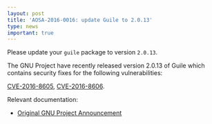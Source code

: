 ```yaml
---
layout: post
title: 'AOSA-2016-0016: update Guile to 2.0.13'
type: news
important: true
---
```


Please update your `guile` package to version `2.0.13`.

The GNU Project have recently released version 2.0.13 of Guile which contains security fixes for the following vulnerabilities:

[CVE-2016-8605](http://cve.mitre.org/cgi-bin/cvename.cgi?name=CVE-2016-8605), [CVE-2016-8606](http://cve.mitre.org/cgi-bin/cvename.cgi?name=CVE-2016-8606).

Relevant documentation:

- [Original GNU Project Announcement](http://lists.gnu.org/archive/html/info-gnu/2016-10/msg00009.html)